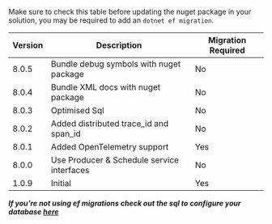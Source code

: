 Make sure to check this table before updating the nuget package in your solution, you may be required to add an `dotnet ef migration`.

| Version | Description                                | Migration Required |
|---------|--------------------------------------------|--------------------|
| 8.0.5   | Bundle debug symbols with nuget package    | No                 |
| 8.0.4   | Bundle XML docs with nuget package         | No                 |
| 8.0.3   | Optimised Sql                              | No                 |
| 8.0.2   | Added distributed trace_id and span_id     | No                 |
| 8.0.1   | Added OpenTelemetry support                | Yes                |
| 8.0.0   | Use Producer & Schedule service interfaces | No                 |
| 1.0.9   | Initial                                    | Yes                |

***If you're not using ef migrations check out the sql to configure your database [here](https://github.com/Timmoth/AsyncMonolith/tree/main/Schemas)***
